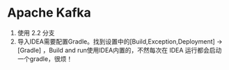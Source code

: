 Apache Kafka
=================

1. 使用 2.2 分支
2. 导入IDEA需要配置Gradle。找到设置中的[Build,Exception,Deployment] -> [Gradle] ，Build and run使用IDEA内置的，不然每次在 IDEA 运行都会启动一个gradle，很烦！

